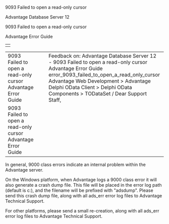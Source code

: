 9093 Failed to open a read-only cursor




Advantage Database Server 12  

9093 Failed to open a read-only cursor

Advantage Error Guide

|  |
| --- |
|  |

|  |  |  |  |  |
| --- | --- | --- | --- | --- |
| 9093 Failed to open a read-only cursor  Advantage Error Guide |  |  | Feedback on: Advantage Database Server 12 - 9093 Failed to open a read-only cursor Advantage Error Guide error\_9093\_failed\_to\_open\_a\_read\_only\_cursor Advantage Web Development > Advantage Delphi OData Client > Delphi OData Components > TODataSet / Dear Support Staff, |  |
| 9093 Failed to open a read-only cursor  Advantage Error Guide |  |  |  |  |

In general, 9000 class errors indicate an internal problem within the Advantage server.

On the Windows platform, when Advantage logs a 9000 class error it will also generate a crash dump file. This file will be placed in the error log path (default is c:\), and the filename will be prefixed with "adsdump". Please send this crash dump file, along with all ads\_err error log files to Advantage Technical Support.

For other platforms, please send a small re-creation, along with all ads\_err error log files to Advantage Technical Support.